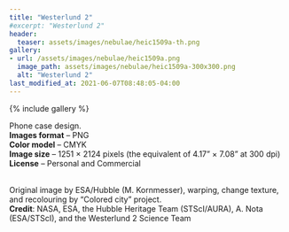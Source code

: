 ```yaml
---
title: "Westerlund 2"
#excerpt: "Westerlund 2"
header:
  teaser: assets/images/nebulae/heic1509a-th.png
gallery:
- url: /assets/images/nebulae/heic1509a.png
  image_path: assets/images/nebulae/heic1509a-300x300.png
  alt: "Westerlund 2"
last_modified_at: 2021-06-07T08:48:05-04:00
---
```


{% include gallery %}

Phone case design.<br/>
**Images format** – PNG<br/>
**Color model** – CMYK<br/>
**Image size** – 1251 × 2124 pixels (the equivalent of 4.17” × 7.08” at 300 dpi)<br/>
**License** – Personal and Commercial<br/><br/>

Original image by ESA/Hubble (M. Kornmesser), warping, change texture, and recolouring by “Colored city” project.<br/>
**Credit**: NASA, ESA, the Hubble Heritage Team (STScI/AURA), A. Nota (ESA/STScI), and the Westerlund 2 Science Team